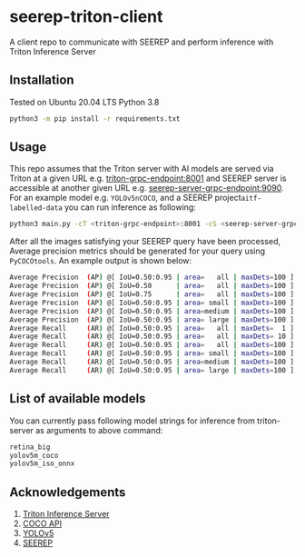 # seerep-triton-client
A client repo to communicate with SEEREP and perform inference with Triton Inference Server

## Installation
Tested on Ubuntu 20.04 LTS Python 3.8 
```bash
python3 -m pip install -r requirements.txt
```
## Usage
This repo assumes that the Triton server with AI models are served via Triton at a given URL e.g.  <triton-grpc-endpoint:8001> and SEEREP server is accessible at another given URL e.g. <seerep-server-grpc-endpoint:9090>. For an example model e.g. `YOLOv5nCOCO`, and a SEEREP project`aitf-labelled-data` you can run inference as following:

```bash
python3 main.py -cT <triton-grpc-endpoint>:8001 -cS <seerep-server-grpc-endpoint>:9090 -p aitf-labelled-data -m YOLOv5nCOCO 
```
After all the images satisfying your SEEREP query have been processed, Average precision metrics should be generated for your query using `PyCOCOtools`. An example output is shown below:

```bash
Average Precision  (AP) @[ IoU=0.50:0.95 | area=   all | maxDets=100 ] = 0.267
Average Precision  (AP) @[ IoU=0.50      | area=   all | maxDets=100 ] = 0.267
Average Precision  (AP) @[ IoU=0.75      | area=   all | maxDets=100 ] = 0.267
Average Precision  (AP) @[ IoU=0.50:0.95 | area= small | maxDets=100 ] = 0.000
Average Precision  (AP) @[ IoU=0.50:0.95 | area=medium | maxDets=100 ] = 0.267
Average Precision  (AP) @[ IoU=0.50:0.95 | area= large | maxDets=100 ] = 0.338
Average Recall     (AR) @[ IoU=0.50:0.95 | area=   all | maxDets=  1 ] = 0.500
Average Recall     (AR) @[ IoU=0.50:0.95 | area=   all | maxDets= 10 ] = 0.500
Average Recall     (AR) @[ IoU=0.50:0.95 | area=   all | maxDets=100 ] = 0.500
Average Recall     (AR) @[ IoU=0.50:0.95 | area= small | maxDets=100 ] = 0.000
Average Recall     (AR) @[ IoU=0.50:0.95 | area=medium | maxDets=100 ] = 0.494
Average Recall     (AR) @[ IoU=0.50:0.95 | area= large | maxDets=100 ] = 0.556
```

## List of available models 
You can currently pass following model strings for inference from triton-server as arguments to above command:
```bash
retina_big
yolov5m_coco
yolov5m_iso_onnx
```
## Acknowledgements
1. [Triton Inference Server](https://github.com/triton-inference-server/server)
2. [COCO API](https://github.com/cocodataset/cocoapi)
3. [YOLOv5](https://github.com/ultralytics/yolov5)
4. [SEEREP]()
